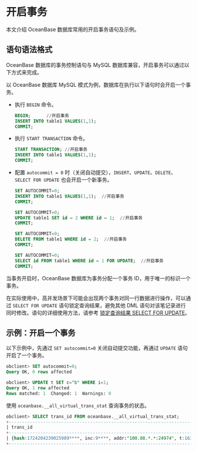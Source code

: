 # 开启事务

本文介绍 OceanBase 数据库常用的开启事务语句及示例。

## 语句语法格式

OceanBase 数据库的事务控制语句与 MySQL 数据库兼容，开启事务可以通过以下方式来完成。

以 OceanBase 数据库 MySQL 模式为例，数据库在执行以下语句时会开启一个事务。

* 执行 `BEGIN` 命令。

  ```sql
  BEGIN;      //开启事务
  INSERT INTO table1 VALUES(1,1);  
  COMMIT;
  ```

* 执行 `START TRANSACTION` 命令。

  ```sql
  START TRANSACTION; //开启事务
  INSERT INTO table1 VALUES(1,1);  
  COMMIT;
  ```

* 配置 `autocommit = 0` 时（关闭自动提交），`INSERT`、`UPDATE`、`DELETE`、`SELECT FOR UPDATE` 也会开启一个新事务。

  ```sql
  SET AUTOCOMMIT=0;
  INSERT INTO table1 VALUES(1,1);  //开启事务
  COMMIT;
  
  SET AUTOCOMMIT=0;
  UPDATE table1 SET id = 2 WHERE id = 1;  //开启事务
  COMMIT;
  
  SET AUTOCOMMIT=0;
  DELETE FROM table1 WHERE id = 2;  //开启事务
  COMMIT;
  
  SET AUTOCOMMIT=0;
  SELECT id FROM table1 WHERE id = 1 FOR UPDATE;  //开启事务
  COMMIT;
  ```

当事务开启时，OceanBase 数据库为事务分配一个事务 ID，用于唯一的标识一个事务。

在实际使用中，高并发场景下可能会出现两个事务对同一行数据进行操作，可以通过 `SELECT FOR UPDATE` 语句锁定查询结果，避免其他 DML 语句对该笔记录进行同时修改。语句的详细使用方法，请参考 [锁定查询结果 SELECT FOR UPDATE](../../300.query/900.use-operators-and-functions-in-queries/1000.lock-query-results-select-for-update.md)。

## 示例：开启一个事务

以下示例中，先通过 `SET autocommit=0` 关闭自动提交功能，再通过 `UPDATE` 语句开启了一个事务。

```sql
obclient> SET autocommit=0;
Query OK, 0 rows affected 

obclient> UPDATE t SET c="b" WHERE i=1;
Query OK, 1 row affected 
Rows matched: 1  Changed: 1  Warnings: 0
```

使用 `oceanbase.__all_virtual_trans_stat` 查询事务的状态。

```sql
obclient> SELECT trans_id FROM oceanbase.__all_virtual_trans_stat;
+-----------------------------------------------------------------------------------------+
| trans_id                                                                                |
+-----------------------------------------------------------------------------------------+
| {hash:1724204239025989****, inc:9****, addr:"100.88.*.*:24974", t:163263662353****} |
+-----------------------------------------------------------------------------------------+
```
